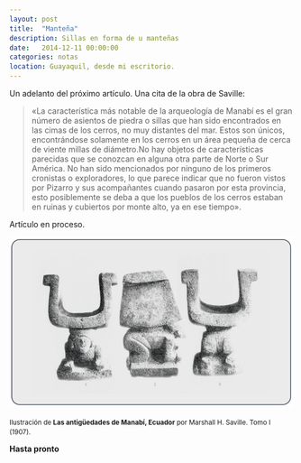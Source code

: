```yaml
---
layout: post
title:  "Manteña"
description: Sillas en forma de u manteñas
date:   2014-12-11 00:00:00
categories: notas
location: Guayaquil, desde mi escritorio.
---
```


Un adelanto del próximo artículo. Una cita de la obra de Saville:    

> &laquo;La característica más notable de la arqueología de Manabí es el gran número de asientos de piedra o sillas que han sido encontrados en las cimas de los cerros, no muy distantes del mar. Estos son únicos, encontrándose solamente en los cerros en un área pequeña de cerca de viente millas de diámetro.No hay objetos de características parecidas que se conozcan en alguna otra parte de Norte o Sur América. No han sido mencionados por ninguno de los primeros cronistas o exploradores, lo que parece indicar que no fueron vistos por Pizarro y sus acompañantes cuando pasaron por esta provincia, esto posiblemente se deba a que los pueblos de los cerros estaban en ruinas y cubiertos por monte alto, ya en ese tiempo&raquo;.

Artículo en proceso.  

<section class="fluido">
				<div class="gallery">
				<a href="/assets/u-chair.png" title="" data-fluidbox class="col-1"><img src="/assets/u-chair.png" alt="" title="" /></a>				</div>
</section>

<small>Ilustración de **Las antigüedades de Manabí, Ecuador** por Marshall H. Saville. Tomo I (1907).</small>
 
**Hasta pronto**
